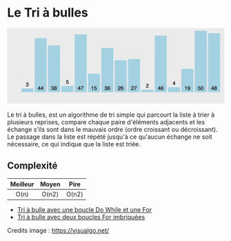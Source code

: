 # Le Tri à bulles

![Bubble Sort](bubble-sort.gif)

Le tri à bulles, est un algorithme de tri simple qui parcourt la liste à trier à plusieurs reprises, compare chaque paire d'éléments adjacents et les échange s'ils sont dans le mauvais ordre (ordre croissant ou décroissant). Le passage dans la liste est répété jusqu'à ce qu'aucun échange ne soit nécessaire, ce qui indique que la liste est triée.

## Complexité

| Meilleur        | Moyen           | Pire  |
| :-------------: |:-------------:| :-------------:|
| O(n)      | O(n2) | O(n2) |

* [Tri à bulle avec une boucle Do While et une For](bubble-sort-do-while.js)
* [Tri à bulle avec deux boucles For imbriquées](bubble-sort-for.js)



Credits image : https://visualgo.net/
